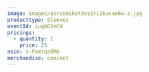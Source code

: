 ```yaml
---
image: images/aircomiket3ey2ri1kucae6k-z.jpg
producttype: Sleeves
eventId: iuq6O2mCN
pricings:
  - quantity: 1
    price: 25
asin: s-PomtqsOR6
merchandise: comiket
---
```

